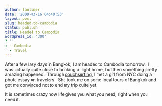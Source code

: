 ```yaml
---
author: faulkner
date: '2009-03-16 04:40:53'
layout: post
slug: headed-to-cambodia
status: publish
title: Headed to Cambodia
wordpress_id: '300'
? ''
: - Cambodia
  - Travel
---
```


After a few lazy days in Bangkok, I am headed to Cambodia tomorrow.  I was
actually quite close to booking a flight home, but then something pretty
amazing happened.  Through [couchsurfing](http://www.couchsurfing.com), I met
a girl from NYC doing a photo essay on travelers.  She took me on some local
tours of Bangkok and got me convinced not to end my trip quite yet.

It is sometimes crazy how life gives you what you need, right when you need
it.

